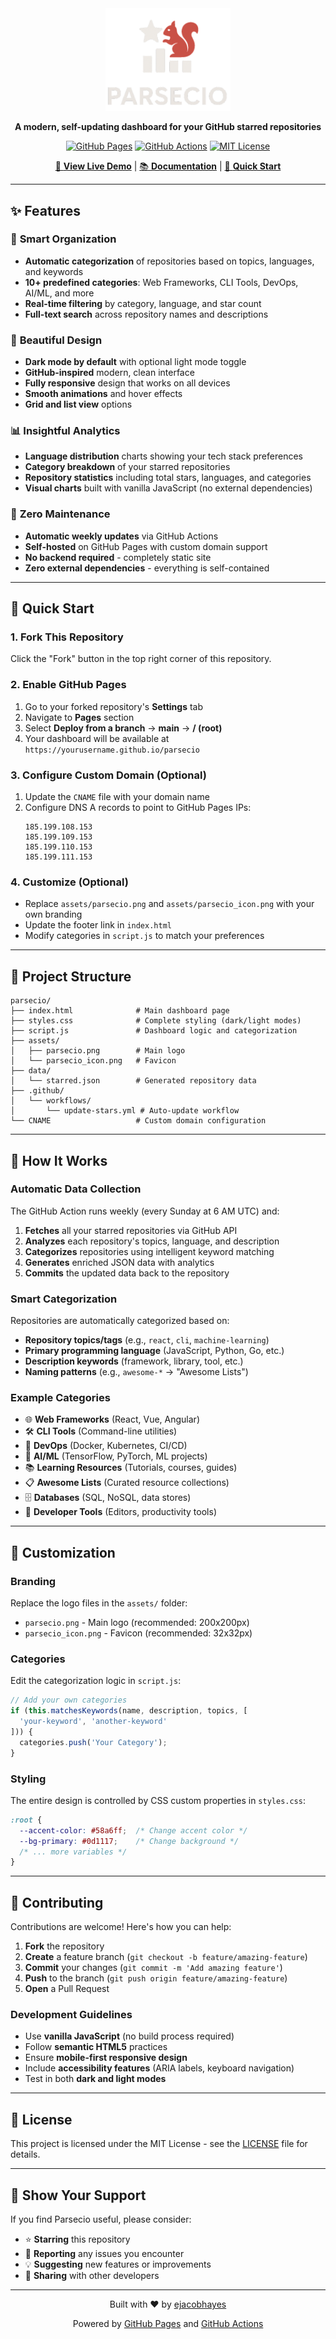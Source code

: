 <div align="center">
  <img src="assets/parsecio.png" alt="Parsecio" width="200" height="auto">
  
  **A modern, self-updating dashboard for your GitHub starred repositories**
  
  [![GitHub Pages](https://img.shields.io/badge/GitHub%20Pages-Live-brightgreen)](https://parsecio.com)
  [![GitHub Actions](https://img.shields.io/badge/GitHub%20Actions-Automated-blue)](https://github.com/ejacobhayes/parsecio/actions)
  [![MIT License](https://img.shields.io/badge/License-MIT-yellow.svg)](https://opensource.org/licenses/MIT)

  [🌟 **View Live Demo**](https://parsecio.com) | [📚 **Documentation**](#features) | [🚀 **Quick Start**](#quick-start)
</div>

---

## ✨ Features

### 🎯 **Smart Organization**
- **Automatic categorization** of repositories based on topics, languages, and keywords
- **10+ predefined categories**: Web Frameworks, CLI Tools, DevOps, AI/ML, and more
- **Real-time filtering** by category, language, and star count
- **Full-text search** across repository names and descriptions

### 🎨 **Beautiful Design**
- **Dark mode by default** with optional light mode toggle
- **GitHub-inspired** modern, clean interface
- **Fully responsive** design that works on all devices
- **Smooth animations** and hover effects
- **Grid and list view** options

### 📊 **Insightful Analytics**
- **Language distribution** charts showing your tech stack preferences
- **Category breakdown** of your starred repositories
- **Repository statistics** including total stars, languages, and categories
- **Visual charts** built with vanilla JavaScript (no external dependencies)

### 🤖 **Zero Maintenance**
- **Automatic weekly updates** via GitHub Actions
- **Self-hosted** on GitHub Pages with custom domain support
- **No backend required** - completely static site
- **Zero external dependencies** - everything is self-contained

---

## 🚀 Quick Start

### 1. Fork This Repository
Click the "Fork" button in the top right corner of this repository.

### 2. Enable GitHub Pages
1. Go to your forked repository's **Settings** tab
2. Navigate to **Pages** section
3. Select **Deploy from a branch** → **main** → **/ (root)**
4. Your dashboard will be available at `https://yourusername.github.io/parsecio`

### 3. Configure Custom Domain (Optional)
1. Update the `CNAME` file with your domain name
2. Configure DNS A records to point to GitHub Pages IPs:
   ```
   185.199.108.153
   185.199.109.153
   185.199.110.153
   185.199.111.153
   ```

### 4. Customize (Optional)
- Replace `assets/parsecio.png` and `assets/parsecio_icon.png` with your own branding
- Update the footer link in `index.html`
- Modify categories in `script.js` to match your preferences

---

## 📁 Project Structure

```
parsecio/
├── index.html              # Main dashboard page
├── styles.css              # Complete styling (dark/light modes)
├── script.js               # Dashboard logic and categorization
├── assets/
│   ├── parsecio.png        # Main logo
│   └── parsecio_icon.png   # Favicon
├── data/
│   └── starred.json        # Generated repository data
├── .github/
│   └── workflows/
│       └── update-stars.yml # Auto-update workflow
└── CNAME                   # Custom domain configuration
```

---

## 🔧 How It Works

### Automatic Data Collection
The GitHub Action runs weekly (every Sunday at 6 AM UTC) and:
1. **Fetches** all your starred repositories via GitHub API
2. **Analyzes** each repository's topics, language, and description
3. **Categorizes** repositories using intelligent keyword matching
4. **Generates** enriched JSON data with analytics
5. **Commits** the updated data back to the repository

### Smart Categorization
Repositories are automatically categorized based on:
- **Repository topics/tags** (e.g., `react`, `cli`, `machine-learning`)
- **Primary programming language** (JavaScript, Python, Go, etc.)
- **Description keywords** (framework, library, tool, etc.)
- **Naming patterns** (e.g., `awesome-*` → "Awesome Lists")

### Example Categories
- 🌐 **Web Frameworks** (React, Vue, Angular)
- 🛠️ **CLI Tools** (Command-line utilities)
- 🚀 **DevOps** (Docker, Kubernetes, CI/CD)
- 🤖 **AI/ML** (TensorFlow, PyTorch, ML projects)
- 📚 **Learning Resources** (Tutorials, courses, guides)
- 📋 **Awesome Lists** (Curated resource collections)
- 🗄️ **Databases** (SQL, NoSQL, data stores)
- 🔧 **Developer Tools** (Editors, productivity tools)

---

## 🎨 Customization

### Branding
Replace the logo files in the `assets/` folder:
- `parsecio.png` - Main logo (recommended: 200x200px)
- `parsecio_icon.png` - Favicon (recommended: 32x32px)

### Categories
Edit the categorization logic in `script.js`:
```javascript
// Add your own categories
if (this.matchesKeywords(name, description, topics, [
  'your-keyword', 'another-keyword'
])) {
  categories.push('Your Category');
}
```

### Styling
The entire design is controlled by CSS custom properties in `styles.css`:
```css
:root {
  --accent-color: #58a6ff;  /* Change accent color */
  --bg-primary: #0d1117;    /* Change background */
  /* ... more variables */
}
```

---

## 🤝 Contributing

Contributions are welcome! Here's how you can help:

1. **Fork** the repository
2. **Create** a feature branch (`git checkout -b feature/amazing-feature`)
3. **Commit** your changes (`git commit -m 'Add amazing feature'`)
4. **Push** to the branch (`git push origin feature/amazing-feature`)
5. **Open** a Pull Request

### Development Guidelines
- Use **vanilla JavaScript** (no build process required)
- Follow **semantic HTML5** practices
- Ensure **mobile-first responsive design**
- Include **accessibility features** (ARIA labels, keyboard navigation)
- Test in both **dark and light modes**

---

## 📄 License

This project is licensed under the MIT License - see the [LICENSE](LICENSE) file for details.

---

## 🌟 Show Your Support

If you find Parsecio useful, please consider:
- ⭐ **Starring** this repository
- 🐛 **Reporting** any issues you encounter
- 💡 **Suggesting** new features or improvements
- 📢 **Sharing** with other developers

---

<div align="center">
  <p>Built with ❤️ by <a href="https://github.com/ejacobhayes">ejacobhayes</a></p>
  <p>Powered by <a href="https://pages.github.com/">GitHub Pages</a> and <a href="https://github.com/features/actions">GitHub Actions</a></p>
</div>
